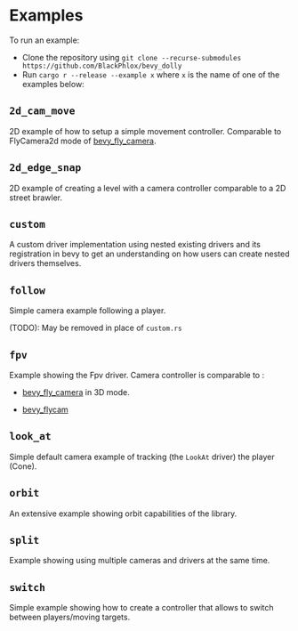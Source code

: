 # Examples

To run an example:

- Clone the repository using `git clone --recurse-submodules https://github.com/BlackPhlox/bevy_dolly`
- Run `cargo r --release --example x` where `x` is the name of one of the examples below: 

## `2d_cam_move`

2D example of how to setup a simple movement controller. 
Comparable to FlyCamera2d mode of [bevy_fly_camera](https://github.com/mcpar-land/bevy_fly_camera/blob/master/README.md#2d).

## `2d_edge_snap`

2D example of creating a level with a camera controller comparable to a 2D street brawler.

## `custom`

A custom driver implementation using nested existing drivers and its registration in bevy to get an understanding on how users can create nested drivers themselves.

## `follow`

Simple camera example following a player.

(TODO): May be removed in place of `custom.rs`

## `fpv`

Example showing the Fpv driver. Camera controller is comparable to :

- [bevy_fly_camera](https://github.com/mcpar-land/bevy_fly_camera) in 3D mode.

- [bevy_flycam](https://github.com/sburris0/bevy_flycam)

## `look_at`

Simple default camera example of tracking (the `LookAt` driver) the player (Cone).

## `orbit`

An extensive example showing orbit capabilities of the library.

## `split`

Example showing using multiple cameras and drivers at the same time.

## `switch`

Simple example showing how to create a controller that allows to switch between players/moving targets.
